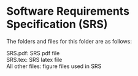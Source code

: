 # Software Requirements Specification (SRS)

The folders and files for this folder are as follows:

SRS.pdf: SRS pdf file \
SRS.tex: SRS latex file \
All other files: figure files used in SRS
